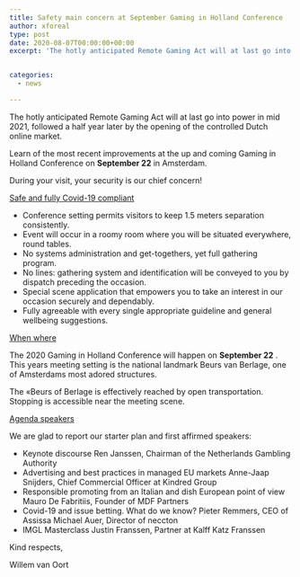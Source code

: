 ```yaml
---
title: Safety main concern at September Gaming in Holland Conference
author: xforeal 
type: post
date: 2020-08-07T00:00:00+00:00
excerpt: 'The hotly anticipated Remote Gaming Act will at last go into power in mid 2021, followed a half year later by the opening of the controlled Dutch online market '


categories:
  - news

---
```

The hotly anticipated Remote Gaming Act will at last go into power in mid 2021, followed a half year later by the opening of the controlled Dutch online market. 

Learn of the most recent improvements at the up and coming Gaming in Holland Conference on **September 22** in Amsterdam. 

During your visit, your security is our chief concern! 

<u>Safe and fully Covid-19 compliant</u>

  * Conference setting permits visitors to keep 1.5 meters separation consistently. 
  * Event will occur in a roomy room where you will be situated everywhere, round tables. 
  * No systems administration and get-togethers, yet full gathering program. 
  * No lines: gathering system and identification will be conveyed to you by dispatch preceding the occasion. 
  * Special scene application that empowers you to take an interest in our occasion securely and dependably. 
  * Fully agreeable with every single appropriate guideline and general wellbeing suggestions. 

<u>When where</u>

The 2020 Gaming in Holland Conference will happen on **September 22** . This years meeting setting is the national landmark Beurs van Berlage, one of Amsterdams most adored structures. 

The &#171;Beurs of Berlage is effectively reached by open transportation. Stopping is accessible near the meeting scene. 

<u>Agenda speakers</u>

We are glad to report our starter plan and first affirmed speakers: 

  * Keynote discourse Ren Janssen, Chairman of the Netherlands Gambling Authority 
  * Advertising and best practices in managed EU markets Anne-Jaap Snijders, Chief Commercial Officer at Kindred Group 
  * Responsible promoting from an Italian and dish European point of view Mauro De Fabritiis, Founder of MDF Partners 
  * Covid-19 and issue betting. What do we know? Pieter Remmers, CEO of Assissa Michael Auer, Director of neccton 
  * IMGL Masterclass Justin Franssen, Partner at Kalff Katz Franssen 

Kind respects, 

Willem van Oort